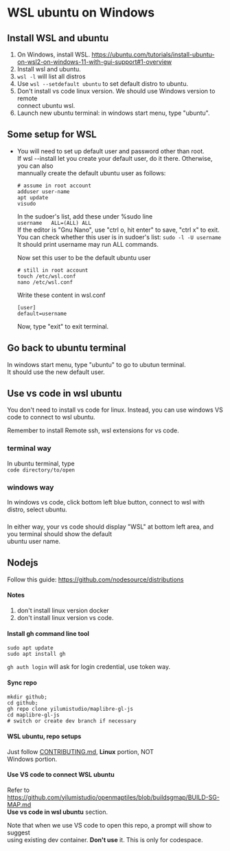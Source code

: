 # WSL ubuntu on Windows

## Install WSL and ubuntu

1. On Windows, install WSL. https://ubuntu.com/tutorials/install-ubuntu-on-wsl2-on-windows-11-with-gui-support#1-overview
2. Install wsl and ubuntu.
3. `wsl -l` will list all distros
4. Use `wsl --setdefault ubuntu` to set default distro to ubuntu.
5. Don't install vs code linux version. We should use Windows version to remote  
   connect ubuntu wsl.
6. Launch new ubuntu terminal: in windows start menu, type "ubuntu".

## Some setup for WSL
- You will need to set up default user and password other than root.  
    If wsl --install let you create your default user, do it there. Otherwise, you can also  
    mannually create the default ubuntu user as follows:  
    ```
    # assume in root account
    adduser user-name
    apt update
    visudo
    ```
    In the sudoer's list, add these under %sudo line  
    `username   ALL=(ALL) ALL`  
    If the editor is "Gnu Nano", use "ctrl o, hit enter" to save, "ctrl x" to exit.  
    You can check whether this user is in sudoer's list:
    `sudo -l -U username`  
    It should print username may run ALL commands.  

    Now set this user to be the default ubuntu user  
    ```
    # still in root account
    touch /etc/wsl.conf
    nano /etc/wsl.conf
    ```
    Write these content  in wsl.conf
    ```
    [user]
    default=username
    ```
    Now, type "exit" to exit terminal. 

## Go back to ubuntu terminal
In windows start menu, type "ubuntu" to go to ubutun terminal.  
It should use the new default user.  

## Use vs code in wsl ubuntu
You don't need to install vs code for linux. Instead, you can use windows VS code to connect to wsl ubuntu.

Remember to install Remote ssh, wsl extensions for vs code.

### terminal way
In ubuntu terminal, type  
`code directory/to/open`  

### windows way
In windows vs code, click bottom left blue button, connect to wsl with distro, select ubuntu.  

### 
In either way, your vs code should display "WSL" at bottom left area, and you terminal should show the default  
ubuntu user name. 

## Nodejs
Follow this guide: https://github.com/nodesource/distributions 

#### Notes

1. don't install linux version docker
2. don't install linux version vs code.

#### Install gh command line tool

```
sudo apt update
sudo apt install gh
```

`gh auth login` will ask for login credential, use token way.

#### Sync repo

```cd ~;
mkdir github;
cd github;
gh repo clone yilumistudio/maplibre-gl-js
cd maplibre-gl-js
# switch or create dev branch if necessary
```

#### WSL ubuntu, repo setups

Just follow [CONTRIBUTING.md](../CONTRIBUTING.md), **Linux** portion, NOT  
Windows portion.

#### Use VS code to connect WSL ubuntu

Refer to https://github.com/yilumistudio/openmaptiles/blob/buildsgmap/BUILD-SG-MAP.md  
**Use vs code in wsl ubuntu** section.

Note that when we use VS code to open this repo, a prompt will show to suggest  
using existing dev container. **Don't use** it. This is only for codespace.